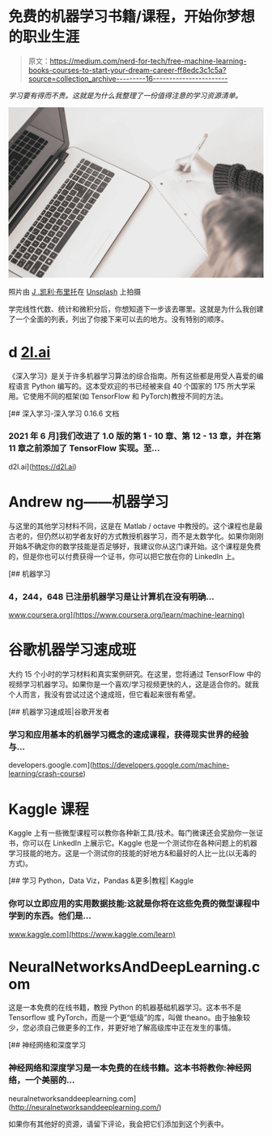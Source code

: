 # 免费的机器学习书籍/课程，开始你梦想的职业生涯

> 原文：<https://medium.com/nerd-for-tech/free-machine-learning-books-courses-to-start-your-dream-career-ff8edc3c1c5a?source=collection_archive---------16----------------------->

*学习要有得而不贵。这就是为什么我整理了一份值得注意的学习资源清单。*

![](img/7bfe61e03c96f6cf62dd55c383228d6f.png)

照片由 [J .凯利·布里托](https://unsplash.com/@heykellybrito?utm_source=medium&utm_medium=referral)在 [Unsplash](https://unsplash.com?utm_source=medium&utm_medium=referral) 上拍摄

学完线性代数、统计和微积分后，你想知道下一步该去哪里。这就是为什么我创建了一个全面的列表，列出了你接下来可以去的地方。没有特别的顺序。

# d [2l.ai](https://d2l.ai/)

《深入学习》是关于许多机器学习算法的综合指南。所有这些都是用受人喜爱的编程语言 Python 编写的。这本受欢迎的书已经被来自 40 个国家的 175 所大学采用。它使用不同的框架(如 TensorFlow 和 PyTorch)教授不同的方法。

[](https://d2l.ai) [## 深入学习-深入学习 0.16.6 文档

### 2021 年 6 月]我们改进了 1.0 版的第 1 - 10 章、第 12 - 13 章，并在第 11 章之前添加了 TensorFlow 实现。至…

d2l.ai](https://d2l.ai) 

# Andrew ng——机器学习

与这里的其他学习材料不同，这是在 Matlab / octave 中教授的。这个课程也是最古老的，但仍然以初学者友好的方式教授机器学习，而不是太数学化。如果你刚刚开始&不确定你的数学技能是否足够好，我建议你从这门课开始。这个课程是免费的，但是你也可以付费获得一个证书，你可以把它放在你的 LinkedIn 上。

[](https://www.coursera.org/learn/machine-learning) [## 机器学习

### 4，244，648 已注册机器学习是让计算机在没有明确…

www.coursera.org](https://www.coursera.org/learn/machine-learning) 

# 谷歌机器学习速成班

大约 15 个小时的学习材料和真实案例研究。在这里，您将通过 TensorFlow 中的视频学习机器学习。如果你是一个喜欢/学习视频更快的人，这是适合你的。就我个人而言，我没有尝试过这个速成班，但它看起来很有希望。

[](https://developers.google.com/machine-learning/crash-course) [## 机器学习速成班|谷歌开发者

### 学习和应用基本的机器学习概念的速成课程，获得现实世界的经验与…

developers.google.com](https://developers.google.com/machine-learning/crash-course) 

# Kaggle 课程

Kaggle 上有一些微型课程可以教你各种新工具/技术。每门微课还会奖励你一张证书，你可以在 LinkedIn 上展示它。Kaggle 也是一个测试你在各种问题上的机器学习技能的地方。这是一个测试你的技能的好地方&和最好的人比一比(以无毒的方式)。

 [## 学习 Python，Data Viz，Pandas &更多|教程| Kaggle

### 你可以立即应用的实用数据技能:这就是你将在这些免费的微型课程中学到的东西。他们是…

www.kaggle.com](https://www.kaggle.com/learn) 

# NeuralNetworksAndDeepLearning.com

这是一本免费的在线书籍，教授 Python 的机器基础机器学习。这本书不是 Tensorflow 或 PyTorch，而是一个更“低级”的库，叫做 theano。由于抽象较少，您必须自己做更多的工作，并更好地了解高级库中正在发生的事情。

[](http://neuralnetworksanddeeplearning.com/) [## 神经网络和深度学习

### 神经网络和深度学习是一本免费的在线书籍。这本书将教你:神经网络，一个美丽的…

neuralnetworksanddeeplearning.com](http://neuralnetworksanddeeplearning.com/) 

如果你有其他好的资源，请留下评论，我会把它们添加到这个列表中。
